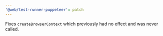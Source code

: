 ```yaml
---
'@web/test-runner-puppeteer': patch
---
```


Fixes `createBrowserContext` which previously had no effect and was never called.
